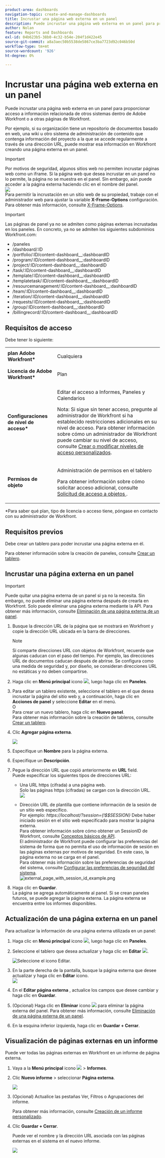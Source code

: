 ```yaml
---
product-area: dashboards
navigation-topic: create-and-manage-dashboards
title: Incrustar una página web externa en un panel
description: Puede incrustar una página web externa en un panel para proporcionar acceso a información relacionada de otros sistemas dentro de Adobe Workfront o a otras páginas de Workfront.
author: Nolan
feature: Reports and Dashboards
exl-id: 04b623b5-38b0-4c32-b54e-204f1d422e45
source-git-commit: a8a3aec50b5538de5867ce3ba7723d92c046b50d
workflow-type: tm+mt
source-wordcount: '926'
ht-degree: 0%

---
```


# Incrustar una página web externa en un panel

Puede incrustar una página web externa en un panel para proporcionar acceso a información relacionada de otros sistemas dentro de Adobe Workfront o a otras páginas de Workfront.

Por ejemplo, si su organización tiene un repositorio de documentos basado en web, una wiki u otro sistema de administración de contenido que contenga información del proyecto a la que se accede regularmente a través de una dirección URL, puede mostrar esa información en Workfront creando una página externa en un panel.

>[!IMPORTANT]
>
>Por motivos de seguridad, algunos sitios web no permiten incrustar páginas web como un iframe. Si la página web que desea incrustar en un panel no lo permite, la página no se muestra en el panel. Sin embargo, aún puede acceder a la página externa haciendo clic en el nombre del panel.\
>![](assets/qs-empty-external-page-report-350x165.png)\
>Para permitir la incrustación en un sitio web de su propiedad, trabaje con el administrador web para ajustar la variable **X-Frame-Options** configuración. Para obtener más información, consulte [X-Frame-Options](https://developer.mozilla.org/en-US/docs/Web/HTTP/Headers/X-Frame-Options).


>[!IMPORTANT]
>
>Las páginas de panel ya no se admiten como páginas externas incrustadas en los paneles. En concreto, ya no se admiten los siguientes subdominios Workfront.com:
>
>* /paneles&#x200B;
>* /dashboard/:ID&#x200B;
>* /portfolio/:ID/content-dashboard__:dashboardID&#x200B;
>* /program/:ID/content-dashboard__:dashboardID&#x200B;
>* /project/:ID/content-dashboard__:dashboardID&#x200B;
>* /task/:ID/content-dashboard__:dashboardID&#x200B;
>* /template/:ID/content-dashboard__:dashboardID&#x200B;
>* /templatetask/:ID/content-dashboard__:dashboardID&#x200B;
>* /resourcemanagement/:ID/content-dashboard__:dashboardID&#x200B;
>* /team/:ID/content-dashboard__:dashboardID&#x200B;
>* /iteration/:ID/content-dashboard__:dashboardID&#x200B;
>* /requests/:ID/content-dashboard__:dashboardID&#x200B;
>* /group/:ID/content-dashboard__:dashboardID&#x200B;
>* /billingrecord/:ID/content-dashboard__:dashboardID


## Requisitos de acceso

Debe tener lo siguiente:

<table style="table-layout:auto"> 
 <col> 
 <col> 
 <tbody> 
  <tr> 
   <td role="rowheader"><strong>plan Adobe Workfront*</strong></td> 
   <td> <p>Cualquiera</p> </td> 
  </tr> 
  <tr> 
   <td role="rowheader"><strong>Licencia de Adobe Workfront*</strong></td> 
   <td> <p>Plan </p> </td> 
  </tr> 
  <tr> 
   <td role="rowheader"><strong>Configuraciones de nivel de acceso*</strong></td> 
   <td> <p>Editar el acceso a Informes, Paneles y Calendarios</p> <p>Nota: Si sigue sin tener acceso, pregunte al administrador de Workfront si ha establecido restricciones adicionales en su nivel de acceso. Para obtener información sobre cómo un administrador de Workfront puede cambiar su nivel de acceso, consulte <a href="../../../administration-and-setup/add-users/configure-and-grant-access/create-modify-access-levels.md" class="MCXref xref">Crear o modificar niveles de acceso personalizados</a>.</p> </td> 
  </tr> 
  <tr> 
   <td role="rowheader"><strong>Permisos de objeto</strong></td> 
   <td> <p>Administración de permisos en el tablero</p> <p>Para obtener información sobre cómo solicitar acceso adicional, consulte <a href="../../../workfront-basics/grant-and-request-access-to-objects/request-access.md" class="MCXref xref">Solicitud de acceso a objetos </a>.</p> </td> 
  </tr> 
 </tbody> 
</table>

&#42;Para saber qué plan, tipo de licencia o acceso tiene, póngase en contacto con su administrador de Workfront.

## Requisitos previos

Debe crear un tablero para poder incrustar una página externa en él.

Para obtener información sobre la creación de paneles, consulte [Crear un tablero](../../../reports-and-dashboards/dashboards/creating-and-managing-dashboards/create-dashboard.md).

## Incrustar una página externa en un panel

>[!IMPORTANT]
>
>Puede quitar una página externa de un panel si ya no la necesita. Sin embargo, no puede eliminar una página externa después de crearla en Workfront. Solo puede eliminar una página externa mediante la API. Para obtener más información, consulte [Eliminación de una página externa de un panel](../../../reports-and-dashboards/dashboards/creating-and-managing-dashboards/remove-external-page-from-dashboard.md).

1. Busque la dirección URL de la página que se mostrará en Workfront y copie la dirección URL ubicada en la barra de direcciones.

   >[!NOTE]
   >
   >Si comparte direcciones URL con objetos de Workfront, recuerde que algunas caducan con el paso del tiempo. Por ejemplo, las direcciones URL de documentos caducan después de abrirse. Se configura como una medida de seguridad y, por diseño, se consideran direcciones URL no estáticas y no deben compartirse.

1. Haga clic en **Menú principal** icono ![](assets/main-menu-icon.png), luego haga clic en **Paneles**.

1. Para editar un tablero existente, seleccione el tablero en el que desea incrustar la página del sitio web y, a continuación, haga clic en **Acciones de panel** y seleccione **Editar** en el menú.\
   O\
   Para crear un nuevo tablero, haga clic en **Nuevo panel**.\
   Para obtener más información sobre la creación de tableros, consulte [Crear un tablero](../../../reports-and-dashboards/dashboards/creating-and-managing-dashboards/create-dashboard.md).

1. Clic **Agregar página externa**.

   ![](assets/qs-add-external-page-350x239.png)

1. Especifique un **Nombre** para la página externa.
1. Especifique un **Descripción**.
1. Pegue la dirección URL que copió anteriormente en **URL** field.\
   Puede especificar los siguientes tipos de direcciones URL:

   * Una URL https (cifrada) a una página web.\
      Solo las páginas https (cifradas) se cargan con la dirección URL.\
      ![](assets/add-external-page-dialog-qs-350x247.png)

   * Dirección URL de plantilla que contiene información de la sesión de un sitio web específico.\
      Por ejemplo: *https://localhost/?session={!$$SESSION}*
Debe haber iniciado sesión en el sitio web especificado para mostrar la página externa.\
      Para obtener información sobre cómo obtener un SessionID de Workfront, consulte [Conceptos básicos de API](../../../wf-api/general/api-basics.md).\
      El administrador de Workfront puede configurar las preferencias del sistema de forma que no permita el uso de información de sesión en las páginas externas por motivos de seguridad. En este caso, la página externa no se carga en el panel.\
      Para obtener más información sobre las preferencias de seguridad del sistema, consulte [Configurar las preferencias de seguridad del sistema](../../../administration-and-setup/manage-workfront/security/configure-security-preferences.md).\
      ![external_page_with_session_id_example.png](assets/external-page-with-session-id-example-350x134.png)

1. Haga clic en **Guardar**.\
   La página se agrega automáticamente al panel. Si se crean paneles futuros, se puede agregar la página externa. La página externa se encuentra entre los informes disponibles.

   <!--
   <MadCap:conditionalText data-mc-conditions="QuicksilverOrClassic.Draft mode">
   (NOTE: Alina: *** This is linked to: Creating Dashboards, and Editing Dashboards.)
   </MadCap:conditionalText>
   -->

## Actualización de una página externa en un panel

Para actualizar la información de una página externa utilizada en un panel:

1. Haga clic en **Menú principal** icono ![](assets/main-menu-icon.png), luego haga clic en **Paneles**.
1. Seleccione el tablero que desea actualizar y haga clic en **Editar** ![](assets/edit-icon.png).

   ![Seleccione el icono Editar.](assets/nwe-editdashboard2021-350x188.png)

1. En la parte derecha de la pantalla, busque la página externa que desee actualizar y haga clic en **Editar** icono.\
   ![](assets/nwe-inline-edit-external-page-350x226.png)

1. En el **Editar página externa** , actualice los campos que desee cambiar y haga clic en **Guardar**.
1. (Opcional) Haga clic en **Eliminar** icono ![](assets/delete.png) para eliminar la página externa del panel. Para obtener más información, consulte [Eliminación de una página externa de un panel](../../../reports-and-dashboards/dashboards/creating-and-managing-dashboards/remove-external-page-from-dashboard.md).
1. En la esquina inferior izquierda, haga clic en **Guardar + Cerrar**.

## Visualización de páginas externas en un informe

Puede ver todas las páginas externas en Workfront en un informe de página externa.

1. Vaya a la **Menú principal** icono ![](assets/main-menu-icon.png) > **Informes**.
1. Clic **Nuevo informe** > seleccionar **Página externa**.

   ![](assets/external-page-new-report-in-dropdown-nwe.png)

1. (Opcional) Actualice las pestañas Ver, Filtros o Agrupaciones del informe.

   Para obtener más información, consulte [Creación de un informe personalizado](../../../reports-and-dashboards/reports/creating-and-managing-reports/create-custom-report.md).

1. Clic **Guardar + Cerrar**.

   Puede ver el nombre y la dirección URL asociada con las páginas externas en el sistema en el nuevo informe.

   ![](assets/external-page-report-name-url-columns-nwe-350x213.png)
